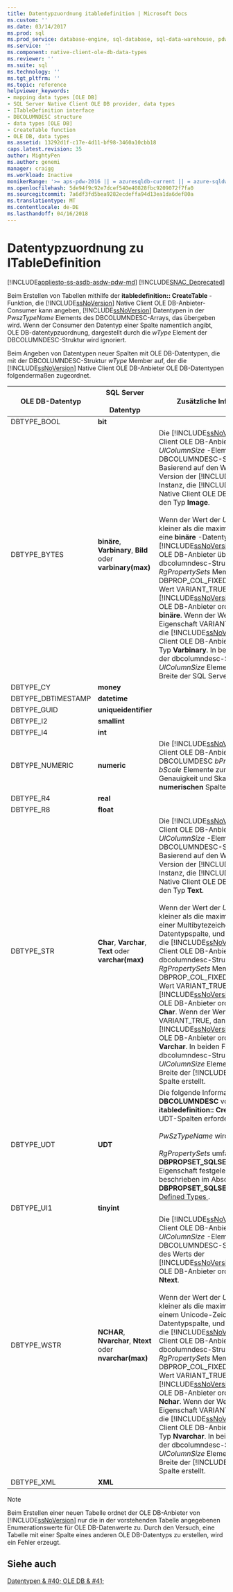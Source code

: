 ```yaml
---
title: Datentypzuordnung itabledefinition | Microsoft Docs
ms.custom: ''
ms.date: 03/14/2017
ms.prod: sql
ms.prod_service: database-engine, sql-database, sql-data-warehouse, pdw
ms.service: ''
ms.component: native-client-ole-db-data-types
ms.reviewer: ''
ms.suite: sql
ms.technology: ''
ms.tgt_pltfrm: ''
ms.topic: reference
helpviewer_keywords:
- mapping data types [OLE DB]
- SQL Server Native Client OLE DB provider, data types
- ITableDefinition interface
- DBCOLUMNDESC structure
- data types [OLE DB]
- CreateTable function
- OLE DB, data types
ms.assetid: 13292d1f-c17e-4d11-bf98-3460a10cbb18
caps.latest.revision: 35
author: MightyPen
ms.author: genemi
manager: craigg
ms.workload: Inactive
monikerRange: '>= aps-pdw-2016 || = azuresqldb-current || = azure-sqldw-latest || >= sql-server-2016 || = sqlallproducts-allversions'
ms.openlocfilehash: 5de94f9c92e7dcef540e40828fbc9209072f7fa0
ms.sourcegitcommit: 7a6df3fd5bea9282ecdeffa94d13ea1da6def80a
ms.translationtype: MT
ms.contentlocale: de-DE
ms.lasthandoff: 04/16/2018
---
```

# <a name="data-type-mapping-in-itabledefinition"></a>Datentypzuordnung zu ITableDefinition
[!INCLUDE[appliesto-ss-asdb-asdw-pdw-md](../../includes/appliesto-ss-asdb-asdw-pdw-md.md)]
[!INCLUDE[SNAC_Deprecated](../../includes/snac-deprecated.md)]

  Beim Erstellen von Tabellen mithilfe der **itabledefinition:: CreateTable** -Funktion, die [!INCLUDE[ssNoVersion](../../includes/ssnoversion-md.md)] Native Client OLE DB-Anbieter-Consumer kann angeben, [!INCLUDE[ssNoVersion](../../includes/ssnoversion-md.md)] Datentypen in der *PwszTypeName* Elements des DBCOLUMNDESC-Arrays, das übergeben wird. Wenn der Consumer den Datentyp einer Spalte namentlich angibt, OLE DB-datentypzuordnung, dargestellt durch die *wType* Element der DBCOLUMNDESC-Struktur wird ignoriert.  
  
 Beim Angeben von Datentypen neuer Spalten mit OLE DB-Datentypen, die mit der DBCOLUMNDESC-Struktur *wType* Member auf, der die [!INCLUDE[ssNoVersion](../../includes/ssnoversion-md.md)] Native Client OLE DB-Anbieter OLE DB-Datentypen folgendermaßen zugeordnet.  
  
|OLE DB-Datentyp|SQL Server<br /><br /> Datentyp|Zusätzliche Informationen|  
|----------------------|------------------------------|----------------------------|  
|DBTYPE_BOOL|**bit**||  
|DBTYPE_BYTES|**binäre**, **Varbinary**, **Bild** oder **varbinary(max)**|Die [!INCLUDE[ssNoVersion](../../includes/ssnoversion-md.md)] Native Client OLE DB-Anbieter überprüft die *UlColumnSize* -Element der DBCOLUMNDESC-Struktur. Basierend auf den Wert und die Version der [!INCLUDE[ssNoVersion](../../includes/ssnoversion-md.md)] Instanz, die [!INCLUDE[ssNoVersion](../../includes/ssnoversion-md.md)] Native Client OLE DB-Anbieter ordnet den Typ **Image**.<br /><br /> Wenn der Wert der *UlColumnSize* ist kleiner als die maximale Länge des eine **binäre** -Datentypspalte, die [!INCLUDE[ssNoVersion](../../includes/ssnoversion-md.md)] Native Client OLE DB-Anbieter überprüft der dbcolumndesc-Struktur *RgPropertySets* Member. Wenn DBPROP_COL_FIXEDLENGTH den Wert VARIANT_TRUE, die [!INCLUDE[ssNoVersion](../../includes/ssnoversion-md.md)] Native Client OLE DB-Anbieter ordnet den Typ **binäre**. Wenn der Wert der Eigenschaft VARIANT_TRUE, dann ist die [!INCLUDE[ssNoVersion](../../includes/ssnoversion-md.md)] Native Client OLE DB-Anbieter ordnet den Typ **Varbinary**. In beiden Fällen wird der dbcolumndesc-Struktur *UlColumnSize* Element bestimmt die Breite der SQL Server-Spalte erstellt.|  
|DBTYPE_CY|**money**||  
|DBTYPE_DBTIMESTAMP|**datetime**||  
|DBTYPE_GUID|**uniqueidentifier**||  
|DBTYPE_I2|**smallint**||  
|DBTYPE_I4|**int**||  
|DBTYPE_NUMERIC|**numeric**|Die [!INCLUDE[ssNoVersion](../../includes/ssnoversion-md.md)] Native Client OLE DB-Anbieter überprüft das DBCOLUMDESC *bPrecision* und *bScale* Elemente zum Bestimmen von Genauigkeit und Skalierung für die **numerischen** Spalte.|  
|DBTYPE_R4|**real**||  
|DBTYPE_R8|**float**||  
|DBTYPE_STR|**Char**, **Varchar**, **Text** oder **varchar(max)**|Die [!INCLUDE[ssNoVersion](../../includes/ssnoversion-md.md)] Native Client OLE DB-Anbieter überprüft die *UlColumnSize* -Element der DBCOLUMNDESC-Struktur. Basierend auf den Wert und die Version der [!INCLUDE[ssNoVersion](../../includes/ssnoversion-md.md)] Instanz, die [!INCLUDE[ssNoVersion](../../includes/ssnoversion-md.md)] Native Client OLE DB-Anbieter ordnet den Typ **Text**.<br /><br /> Wenn der Wert der *UlColumnSize* ist kleiner als die maximale Länge von einer Multibytezeichen-Datentypspalte, und klicken Sie dann die [!INCLUDE[ssNoVersion](../../includes/ssnoversion-md.md)] Native Client OLE DB-Anbieter überprüft der dbcolumndesc-Struktur *RgPropertySets* Member. Wenn DBPROP_COL_FIXEDLENGTH den Wert VARIANT_TRUE, die [!INCLUDE[ssNoVersion](../../includes/ssnoversion-md.md)] Native Client OLE DB-Anbieter ordnet den Typ **Char**. Wenn der Wert der Eigenschaft VARIANT_TRUE, dann ist die [!INCLUDE[ssNoVersion](../../includes/ssnoversion-md.md)] Native Client OLE DB-Anbieter ordnet den Typ **Varchar**. In beiden Fällen wird der dbcolumndesc-Struktur *UlColumnSize* Element bestimmt die Breite der [!INCLUDE[ssNoVersion](../../includes/ssnoversion-md.md)] Spalte erstellt.|  
|DBTYPE_UDT|**UDT**|Die folgende Informationen werden in **DBCOLUMNDESC** von Strukturen **itabledefinition:: CreateTable** Wenn UDT-Spalten erforderlich sind:<br /><br /> *PwSzTypeName* wird ignoriert.<br /><br /> *RgPropertySets* umfasst eine **DBPROPSET_SQLSERVERCOLUMN** -Eigenschaft festgelegt wird, wie beschrieben im Abschnitt auf **DBPROPSET_SQLSERVERCOLUMN**im [Defined Types ](../../relational-databases/native-client/features/using-user-defined-types.md).|  
|DBTYPE_UI1|**tinyint**||  
|DBTYPE_WSTR|**NCHAR**, **Nvarchar**, **Ntext** oder **nvarchar(max)**|Die [!INCLUDE[ssNoVersion](../../includes/ssnoversion-md.md)] Native Client OLE DB-Anbieter überprüft die *UlColumnSize* -Element der DBCOLUMNDESC-Struktur. Anhand des Werts der [!INCLUDE[ssNoVersion](../../includes/ssnoversion-md.md)] Native Client OLE DB-Anbieter ordnet den Typ **Ntext**.<br /><br /> Wenn der Wert der *UlColumnSize* ist kleiner als die maximale Länge von einem Unicode-Zeichen-Datentypspalte, und klicken Sie dann die [!INCLUDE[ssNoVersion](../../includes/ssnoversion-md.md)] Native Client OLE DB-Anbieter überprüft der dbcolumndesc-Struktur *RgPropertySets* Member. Wenn DBPROP_COL_FIXEDLENGTH den Wert VARIANT_TRUE, die [!INCLUDE[ssNoVersion](../../includes/ssnoversion-md.md)] Native Client OLE DB-Anbieter ordnet den Typ **Nchar**. Wenn der Wert der Eigenschaft VARIANT_TRUE, dann ist die [!INCLUDE[ssNoVersion](../../includes/ssnoversion-md.md)] Native Client OLE DB-Anbieter ordnet den Typ **Nvarchar**. In beiden Fällen wird der dbcolumndesc-Struktur *UlColumnSize* Element bestimmt die Breite der [!INCLUDE[ssNoVersion](../../includes/ssnoversion-md.md)] Spalte erstellt.|  
|DBTYPE_XML|**XML**||  
  
> [!NOTE]  
>  Beim Erstellen einer neuen Tabelle ordnet der OLE DB-Anbieter von [!INCLUDE[ssNoVersion](../../includes/ssnoversion-md.md)] nur die in der vorstehenden Tabelle angegebenen Enumerationswerte für OLE DB-Datenwerte zu. Durch den Versuch, eine Tabelle mit einer Spalte eines anderen OLE DB-Datentyps zu erstellen, wird ein Fehler erzeugt.  
  
## <a name="see-also"></a>Siehe auch  
 [Datentypen & #40; OLE DB & #41;](../../relational-databases/native-client-ole-db-data-types/data-types-ole-db.md)  
  
  
